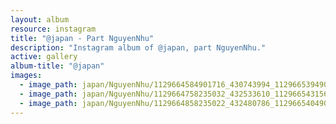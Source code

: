 ```yaml
---
layout: album
resource: instagram
title: "@japan - Part NguyenNhu"
description: "Instagram album of @japan, part NguyenNhu."
active: gallery
album-title: "@japan"
images:
  - image_path: japan/NguyenNhu/1129664584901716_430743994_1129665394901635_8252488914385102092_n.jpg
  - image_path: japan/NguyenNhu/1129664758235032_432533610_1129665431568298_2271048256934567558_n.jpg
  - image_path: japan/NguyenNhu/1129664858235022_432480786_1129665404901634_760168394356745822_n.jpg
---
```

